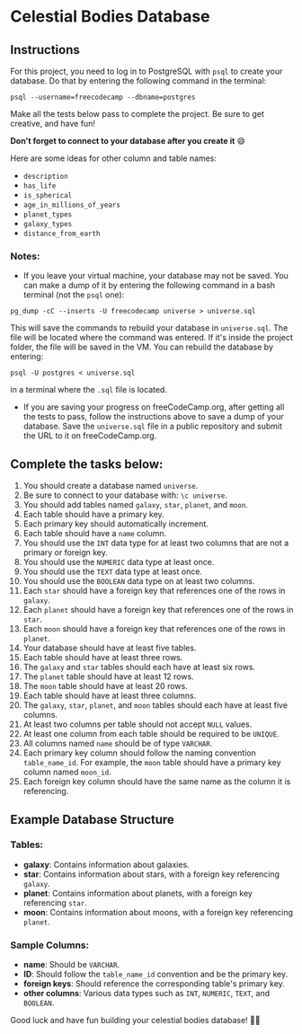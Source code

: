 # Celestial Bodies Database

## Instructions
For this project, you need to log in to PostgreSQL with `psql` to create your database. Do that by entering the following command in the terminal:

`psql --username=freecodecamp --dbname=postgres`

Make all the tests below pass to complete the project. Be sure to get creative, and have fun!

**Don't forget to connect to your database after you create it** 😄

Here are some ideas for other column and table names:
- `description`
- `has_life`
- `is_spherical`
- `age_in_millions_of_years`
- `planet_types`
- `galaxy_types`
- `distance_from_earth`

### Notes:
- If you leave your virtual machine, your database may not be saved. You can make a dump of it by entering the following command in a bash terminal (not the `psql` one):

`pg_dump -cC --inserts -U freecodecamp universe > universe.sql`

This will save the commands to rebuild your database in `universe.sql`. The file will be located where the command was entered. If it's inside the project folder, the file will be saved in the VM. You can rebuild the database by entering:

`psql -U postgres < universe.sql`

in a terminal where the `.sql` file is located.

- If you are saving your progress on freeCodeCamp.org, after getting all the tests to pass, follow the instructions above to save a dump of your database. Save the `universe.sql` file in a public repository and submit the URL to it on freeCodeCamp.org.

## Complete the tasks below:

1. You should create a database named `universe`.
2. Be sure to connect to your database with: `\c universe`.
3. You should add tables named `galaxy`, `star`, `planet`, and `moon`.
4. Each table should have a primary key.
5. Each primary key should automatically increment.
6. Each table should have a `name` column.
7. You should use the `INT` data type for at least two columns that are not a primary or foreign key.
8. You should use the `NUMERIC` data type at least once.
9. You should use the `TEXT` data type at least once.
10. You should use the `BOOLEAN` data type on at least two columns.
11. Each `star` should have a foreign key that references one of the rows in `galaxy`.
12. Each `planet` should have a foreign key that references one of the rows in `star`.
13. Each `moon` should have a foreign key that references one of the rows in `planet`.
14. Your database should have at least five tables.
15. Each table should have at least three rows.
16. The `galaxy` and `star` tables should each have at least six rows.
17. The `planet` table should have at least 12 rows.
18. The `moon` table should have at least 20 rows.
19. Each table should have at least three columns.
20. The `galaxy`, `star`, `planet`, and `moon` tables should each have at least five columns.
21. At least two columns per table should not accept `NULL` values.
22. At least one column from each table should be required to be `UNIQUE`.
23. All columns named `name` should be of type `VARCHAR`.
24. Each primary key column should follow the naming convention `table_name_id`. For example, the `moon` table should have a primary key column named `moon_id`.
25. Each foreign key column should have the same name as the column it is referencing.

## Example Database Structure

### Tables:
- **galaxy**: Contains information about galaxies.
- **star**: Contains information about stars, with a foreign key referencing `galaxy`.
- **planet**: Contains information about planets, with a foreign key referencing `star`.
- **moon**: Contains information about moons, with a foreign key referencing `planet`.

### Sample Columns:
- **name**: Should be `VARCHAR`.
- **ID**: Should follow the `table_name_id` convention and be the primary key.
- **foreign keys**: Should reference the corresponding table's primary key.
- **other columns**: Various data types such as `INT`, `NUMERIC`, `TEXT`, and `BOOLEAN`.

Good luck and have fun building your celestial bodies database! 🌌✨
